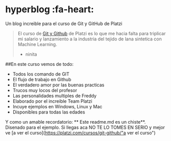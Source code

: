 # hyperblog :fa-heart:
Un blog increible para el curso de Git y GitHub de Platzi
> El curso de [Git y Github](https://platzi.com/cursos/git-github/ "Git y Github") de Platzi es lo que me hacia falta para triplicar mi salario y lanzamiento a la industria del tejido de lana sintetica con Machine Learning.
> - ninita

##En este curso vemos de todo:
- Todos los comando de GIT
- El flujo de trabajo en Github
- El verdadero amor por las buenas practicas
- Trucos muy locos del profesor
- Las personalidades multiples de Freddy
- Elaborado por el increible Team Platzi
- Incuye ejemplos en Windows, Linux y Mac
- Disponibles para todas las edades


Y como un amable recordatorio: ** Este readme.md es un chiste**. Disenado para el ejemplo. Si llegas aca NO TE LO TOMES EN SERIO y mejor ve [a ver el curso](https://platzi.com/cursos/git-github/"a ver el curso") 
